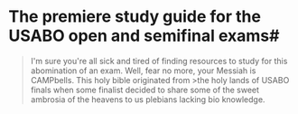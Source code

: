# The premiere study guide for the USABO open and semifinal exams#

> I'm sure you're all sick and tired of finding resources to study for this abomination of an exam. Well, fear no more, your Messiah is CAMPbells. This holy bible originated from >the holy lands of USABO finals when some finalist decided to share some of the sweet ambrosia of the heavens to us plebians lacking bio knowledge.
